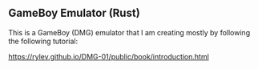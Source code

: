 ## GameBoy Emulator (Rust)
This is a GameBoy (DMG) emulator that I am creating mostly by following the following tutorial:

https://rylev.github.io/DMG-01/public/book/introduction.html
